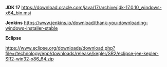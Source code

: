 **JDK 17**
https://download.oracle.com/java/17/archive/jdk-17.0.10_windows-x64_bin.msi

**Jenkins**
https://www.jenkins.io/download/thank-you-downloading-windows-installer-stable

**Eclipse**

https://www.eclipse.org/downloads/download.php?file=/technology/epp/downloads/release/kepler/SR2/eclipse-jee-kepler-SR2-win32-x86_64.zip
